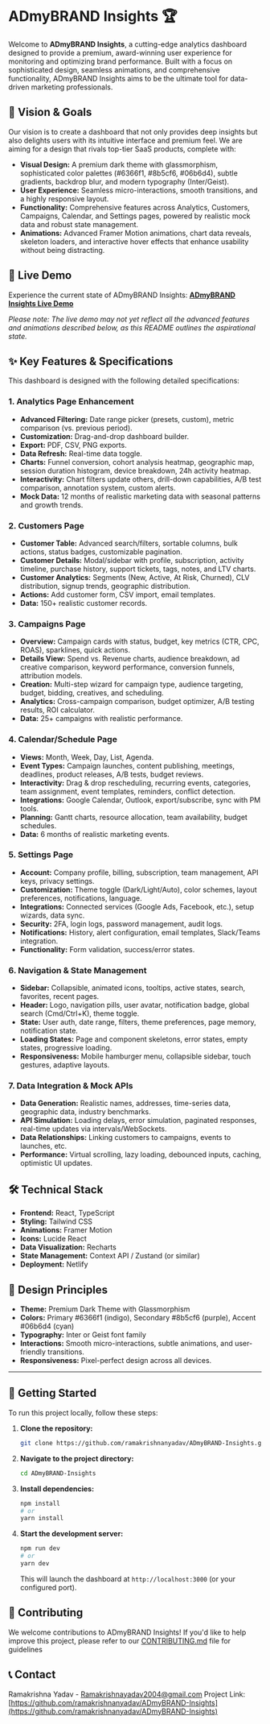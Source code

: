# ADmyBRAND Insights 🏆

Welcome to **ADmyBRAND Insights**, a cutting-edge analytics dashboard designed to provide a premium, award-winning user experience for monitoring and optimizing brand performance. Built with a focus on sophisticated design, seamless animations, and comprehensive functionality, ADmyBRAND Insights aims to be the ultimate tool for data-driven marketing professionals.

## 🚀 Vision & Goals

Our vision is to create a dashboard that not only provides deep insights but also delights users with its intuitive interface and premium feel. We are aiming for a design that rivals top-tier SaaS products, complete with:

*   **Visual Design:** A premium dark theme with glassmorphism, sophisticated color palettes (#6366f1, #8b5cf6, #06b6d4), subtle gradients, backdrop blur, and modern typography (Inter/Geist).
*   **User Experience:** Seamless micro-interactions, smooth transitions, and a highly responsive layout.
*   **Functionality:** Comprehensive features across Analytics, Customers, Campaigns, Calendar, and Settings pages, powered by realistic mock data and robust state management.
*   **Animations:** Advanced Framer Motion animations, chart data reveals, skeleton loaders, and interactive hover effects that enhance usability without being distracting.

## 🔗 Live Demo

Experience the current state of ADmyBRAND Insights:
[**ADmyBRAND Insights Live Demo**](https://sprightly-pika-421e32.netlify.app/)

*Please note: The live demo may not yet reflect all the advanced features and animations described below, as this README outlines the aspirational state.*

## ✨ Key Features & Specifications

This dashboard is designed with the following detailed specifications:

### 1. Analytics Page Enhancement

*   **Advanced Filtering:** Date range picker (presets, custom), metric comparison (vs. previous period).
*   **Customization:** Drag-and-drop dashboard builder.
*   **Export:** PDF, CSV, PNG exports.
*   **Data Refresh:** Real-time data toggle.
*   **Charts:** Funnel conversion, cohort analysis heatmap, geographic map, session duration histogram, device breakdown, 24h activity heatmap.
*   **Interactivity:** Chart filters update others, drill-down capabilities, A/B test comparison, annotation system, custom alerts.
*   **Mock Data:** 12 months of realistic marketing data with seasonal patterns and growth trends.

### 2. Customers Page

*   **Customer Table:** Advanced search/filters, sortable columns, bulk actions, status badges, customizable pagination.
*   **Customer Details:** Modal/sidebar with profile, subscription, activity timeline, purchase history, support tickets, tags, notes, and LTV charts.
*   **Customer Analytics:** Segments (New, Active, At Risk, Churned), CLV distribution, signup trends, geographic distribution.
*   **Actions:** Add customer form, CSV import, email templates.
*   **Data:** 150+ realistic customer records.

### 3. Campaigns Page

*   **Overview:** Campaign cards with status, budget, key metrics (CTR, CPC, ROAS), sparklines, quick actions.
*   **Details View:** Spend vs. Revenue charts, audience breakdown, ad creative comparison, keyword performance, conversion funnels, attribution models.
*   **Creation:** Multi-step wizard for campaign type, audience targeting, budget, bidding, creatives, and scheduling.
*   **Analytics:** Cross-campaign comparison, budget optimizer, A/B testing results, ROI calculator.
*   **Data:** 25+ campaigns with realistic performance.

### 4. Calendar/Schedule Page

*   **Views:** Month, Week, Day, List, Agenda.
*   **Event Types:** Campaign launches, content publishing, meetings, deadlines, product releases, A/B tests, budget reviews.
*   **Interactivity:** Drag & drop rescheduling, recurring events, categories, team assignment, event templates, reminders, conflict detection.
*   **Integrations:** Google Calendar, Outlook, export/subscribe, sync with PM tools.
*   **Planning:** Gantt charts, resource allocation, team availability, budget schedules.
*   **Data:** 6 months of realistic marketing events.

### 5. Settings Page

*   **Account:** Company profile, billing, subscription, team management, API keys, privacy settings.
*   **Customization:** Theme toggle (Dark/Light/Auto), color schemes, layout preferences, notifications, language.
*   **Integrations:** Connected services (Google Ads, Facebook, etc.), setup wizards, data sync.
*   **Security:** 2FA, login logs, password management, audit logs.
*   **Notifications:** History, alert configuration, email templates, Slack/Teams integration.
*   **Functionality:** Form validation, success/error states.

### 6. Navigation & State Management

*   **Sidebar:** Collapsible, animated icons, tooltips, active states, search, favorites, recent pages.
*   **Header:** Logo, navigation pills, user avatar, notification badge, global search (Cmd/Ctrl+K), theme toggle.
*   **State:** User auth, date range, filters, theme preferences, page memory, notification state.
*   **Loading States:** Page and component skeletons, error states, empty states, progressive loading.
*   **Responsiveness:** Mobile hamburger menu, collapsible sidebar, touch gestures, adaptive layouts.

### 7. Data Integration & Mock APIs

*   **Data Generation:** Realistic names, addresses, time-series data, geographic data, industry benchmarks.
*   **API Simulation:** Loading delays, error simulation, paginated responses, real-time updates via intervals/WebSockets.
*   **Data Relationships:** Linking customers to campaigns, events to launches, etc.
*   **Performance:** Virtual scrolling, lazy loading, debounced inputs, caching, optimistic UI updates.

## 🛠️ Technical Stack

*   **Frontend:** React, TypeScript
*   **Styling:** Tailwind CSS
*   **Animations:** Framer Motion
*   **Icons:** Lucide React
*   **Data Visualization:** Recharts
*   **State Management:** Context API / Zustand (or similar)
*   **Deployment:** Netlify

## 🎨 Design Principles

*   **Theme:** Premium Dark Theme with Glassmorphism
*   **Colors:** Primary #6366f1 (indigo), Secondary #8b5cf6 (purple), Accent #06b6d4 (cyan)
*   **Typography:** Inter or Geist font family
*   **Interactions:** Smooth micro-interactions, subtle animations, and user-friendly transitions.
*   **Responsiveness:** Pixel-perfect design across all devices.

---

## 🚀 Getting Started

To run this project locally, follow these steps:

1.  **Clone the repository:**
    ```bash
    git clone https://github.com/ramakrishnanyadav/ADmyBRAND-Insights.git
    ```
2.  **Navigate to the project directory:**
    ```bash
    cd ADmyBRAND-Insights
    ```
3.  **Install dependencies:**
    ```bash
    npm install
    # or
    yarn install
    ```
4.  **Start the development server:**
    ```bash
    npm run dev
    # or
    yarn dev
    ```
    This will launch the dashboard at `http://localhost:3000` (or your configured port).

## 🤝 Contributing

We welcome contributions to ADmyBRAND Insights! If you'd like to help improve this project, please refer to our [CONTRIBUTING.md](CONTRIBUTING.md) file for guidelines

## 📞 Contact

Ramakrishna Yadav - Ramakrishnayadav2004@gmail.com
Project Link: [https://github.com/ramakrishnanyadav/ADmyBRAND-Insights](https://github.com/ramakrishnanyadav/ADmyBRAND-Insights)
